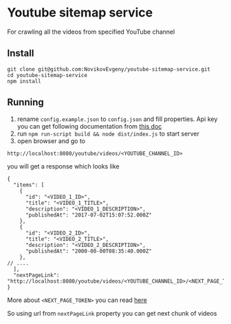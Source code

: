 # Youtube sitemap service

For crawling all the videos from specified YouTube channel

## Install

```
git clone git@github.com:NovikovEvgeny/youtube-sitemap-service.git
cd youtube-sitemap-service
npm install
```

## Running

1. rename `config.example.json` to `config.json` and fill properties. Api key you can 
get following documentation from [this doc](https://cloud.google.com/docs/authentication/api-keys?hl=ru&visit_id=637022755812097166-2283106956&rd=1)
2. run `npm run-script build && node dist/index.js` to start server
3. open browser and go to 
```
http://localhost:8080/youtube/videos/<YOUTUBE_CHANNEL_ID>
```

you will get a response which looks like 
```
{
  "items": [
    {
      "id": "<VIDEO_1_ID>",
      "title": "<VIDEO_1_TITLE>",
      "description": "<VIDEO_1_DESCRIPTION>",
      "publishedAt": "2017-07-02T15:07:52.000Z"
    },
    {
      "id": "<VIDEO_2_ID>",
      "title": "<VIDEO_2_TITLE>",
      "description": "<VIDEO_2_DESCRIPTION>",
      "publishedAt": "2000-00-00T08:35:40.000Z"
    },
// ....
  ],
  "nextPageLink": "http://localhost:8080/youtube/videos/<YOUTUBE_CHANNEL_ID>/<NEXT_PAGE_TOKEN>"
}
```

More about `<NEXT_PAGE_TOKEN>` you can read [here](https://developers.google.com/youtube/v3/docs/playlistItems/list)

So using url from `nextPageLink` property you can get next chunk of videos
